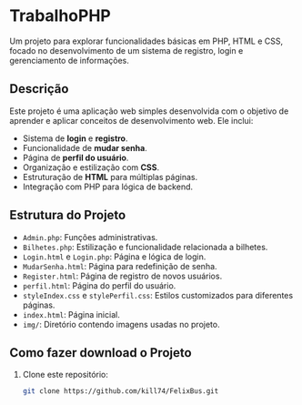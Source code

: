 # TrabalhoPHP

Um projeto para explorar funcionalidades básicas em PHP, HTML e CSS, focado no desenvolvimento de um sistema de registro, login e gerenciamento de informações.

## Descrição

Este projeto é uma aplicação web simples desenvolvida com o objetivo de aprender e aplicar conceitos de desenvolvimento web. Ele inclui:

- Sistema de **login** e **registro**.
- Funcionalidade de **mudar senha**.
- Página de **perfil do usuário**.
- Organização e estilização com **CSS**.
- Estruturação de **HTML** para múltiplas páginas.
- Integração com PHP para lógica de backend.

## Estrutura do Projeto

- `Admin.php`: Funções administrativas.
- `Bilhetes.php`: Estilização e funcionalidade relacionada a bilhetes.
- `Login.html` e `Login.php`: Página e lógica de login.
- `MudarSenha.html`: Página para redefinição de senha.
- `Register.html`: Página de registro de novos usuários.
- `perfil.html`: Página do perfil do usuário.
- `styleIndex.css` e `stylePerfil.css`: Estilos customizados para diferentes páginas.
- `index.html`: Página inicial.
- `img/`: Diretório contendo imagens usadas no projeto.

## Como fazer download o Projeto

1. Clone este repositório:
   ```bash
   git clone https://github.com/kill74/FelixBus.git
